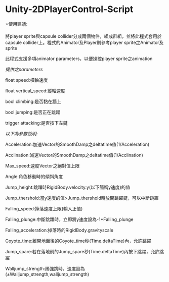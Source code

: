 # Unity-2DPlayerControl-Script

⭐使用建議:

將player sprite與capsule collider分成兩個物件，組成群組，並將此程式套用於capsule collider上。程式的Animator及Player則參考player sprite之Animator及sprite

此程式支援多項animator parameters，以便操控player sprite之animation

*提供之parameters*

float speed:橫軸速度

float vertical_speed:縱軸速度

bool climbing:是否黏在牆上

bool jumping:是否正在跳躍

trigger attacking:是否按下左鍵



*以下為參數說明:*

Acceleration:加速Vector的SmoothDamp之deltatime值(1/Acceleration)

Acclination:減速Vector的SmoothDamp之deltatime值(1/Acclination)

Max_speed:速度Vector之絕對值上限

Angle:角色移動時的傾斜角度

Jump_height:跳躍時RigidBody.velocity.y(以下簡稱y速度)的值

Jump_thershold:當y速度的值>Jump_thershold時放開跳躍鍵，可以中斷跳躍

Falling_speed:掉落速度上限(輸入正值)

Falling_plunge:中斷跳躍時，立即將y速度設為-1*Falling_plunge

Falling_acceleration:掉落時的RigidBody.gravityscale

Coyote_time:離開地面後的Coyote_time秒(Time.deltaTime)內，允許跳躍

Jump_spare:若在落地前的Jump_spare秒(Time.deltaTime)內按下跳躍，允許跳躍

Walljump_strength:踢強跳時，速度設為(±Walljump_strength,walljump_strength)

